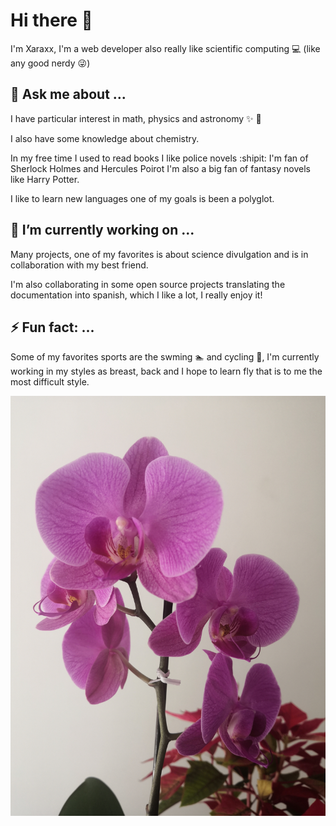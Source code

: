 # Hi there 👋

I'm Xaraxx, I'm a web developer also really like scientific computing :computer: (like any good nerdy :stuck_out_tongue_winking_eye:)

## 💬 Ask me about ...

I have particular interest in math, physics and astronomy :sparkles: :milky_way:

I also have some knowledge about chemistry.

In my free time I used to read books I like police novels :shipit: I'm fan of Sherlock Holmes and Hercules Poirot I'm also a big fan of fantasy novels like Harry Potter.

I like to learn new languages one of my goals is been a polyglot.

## 🔭 I’m currently working on ...

Many projects, one of my favorites is about science divulgation and is in collaboration with my best friend.

I'm also collaborating in some open source projects translating the documentation into spanish, which I like a lot,  I really enjoy it!

## ⚡ Fun fact: ...

Some of my favorites sports are the swming :swimmer: and cycling :bicyclist:, I'm currently working in my styles as breast, back and I hope to learn fly that is to me the most difficult style.  

![orchids](2020-12-16.jpg)


<!--
**Xaraxx/Xaraxx** is a ✨ _special_ ✨ repository because its `README.md` (this file) appears on your GitHub profile.

Here are some ideas to get you started:

- 🔭 I’m currently working on ...
- 🌱 I’m currently learning ...
- 👯 I’m looking to collaborate on ...
- 🤔 I’m looking for help with ...
- 💬 Ask me about ...
- 📫 How to reach me: ...
- 😄 Pronouns: ...
- ⚡ Fun fact: ...
-->
